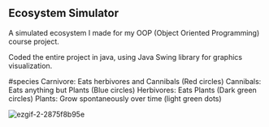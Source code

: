 ## Ecosystem Simulator
A simulated ecosystem I made for my OOP (Object Oriented Programming) course project.

Coded the entire project in java, using Java Swing library for graphics visualization.

#species
Carnivore: Eats herbivores and Cannibals (Red circles)
Cannibals: Eats anything but Plants (Blue circles)
Herbivores: Eats Plants (Dark green circles)
Plants: Grow spontaneously over time (light green dots)


![ezgif-2-2875f8b95e](https://user-images.githubusercontent.com/96627206/197028947-90a65a60-b62f-4b6c-a97c-6170278d0d13.gif)
